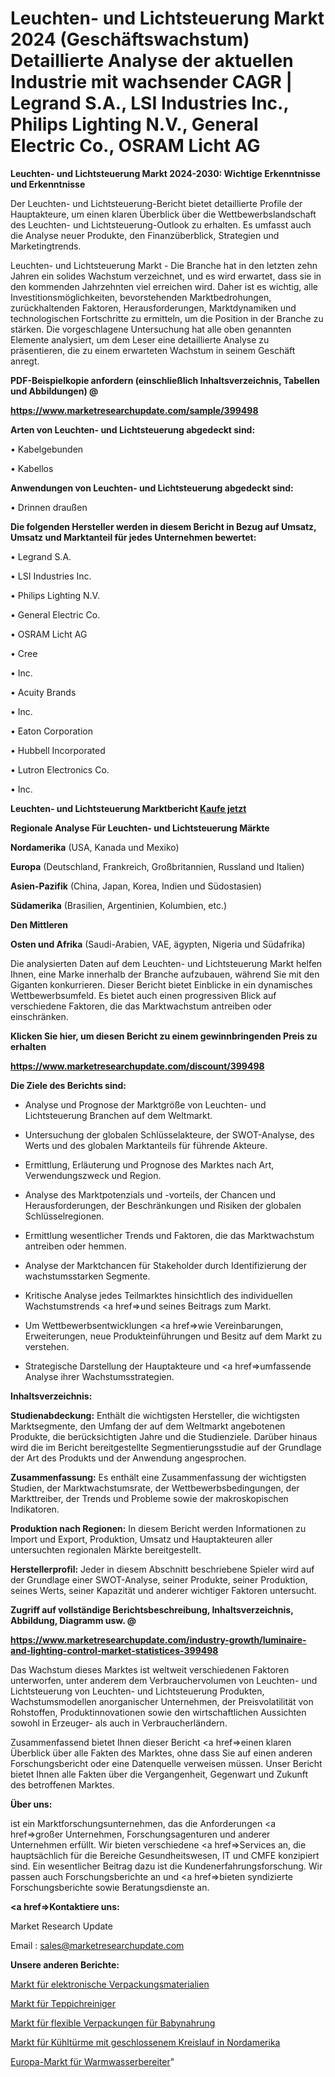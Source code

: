 # Leuchten- und Lichtsteuerung Markt 2024 (Geschäftswachstum) Detaillierte Analyse der aktuellen Industrie mit wachsender CAGR | Legrand S.A., LSI Industries Inc., Philips Lighting N.V., General Electric Co., OSRAM Licht AG

<strong>Leuchten- und Lichtsteuerung Markt 2024-2030: Wichtige Erkenntnisse und Erkenntnisse</strong>

Der Leuchten- und Lichtsteuerung-Bericht bietet detaillierte Profile der Hauptakteure, um einen klaren Überblick über die Wettbewerbslandschaft des Leuchten- und Lichtsteuerung-Outlook zu erhalten. Es umfasst auch die Analyse neuer Produkte, den Finanzüberblick, Strategien und Marketingtrends.

Leuchten- und Lichtsteuerung Markt - Die Branche hat in den letzten zehn Jahren ein solides Wachstum verzeichnet, und es wird erwartet, dass sie in den kommenden Jahrzehnten viel erreichen wird. Daher ist es wichtig, alle Investitionsmöglichkeiten, bevorstehenden Marktbedrohungen, zurückhaltenden Faktoren, Herausforderungen, Marktdynamiken und technologischen Fortschritte zu ermitteln, um die Position in der Branche zu stärken. Die vorgeschlagene Untersuchung hat alle oben genannten Elemente analysiert, um dem Leser eine detaillierte Analyse zu präsentieren, die zu einem erwarteten Wachstum in seinem Geschäft anregt.



<strong><b>PDF-Beispielkopie anfordern (einschließlich Inhaltsverzeichnis, Tabellen und Abbildungen) @ </b></strong>

<strong><a href=https://www.marketresearchupdate.com/sample/399498>

<strong>https://www.marketresearchupdate.com/sample/399498</u></a></strong></strong>



<strong>Arten von Leuchten- und Lichtsteuerung abgedeckt sind:</strong>

• Kabelgebunden

• Kabellos



<strong>Anwendungen von Leuchten- und Lichtsteuerung abgedeckt sind:</strong>

• Drinnen draußen



<strong>Die folgenden Hersteller werden in diesem Bericht in Bezug auf Umsatz, Umsatz und Marktanteil für jedes Unternehmen bewertet:</strong>

• Legrand S.A.

• LSI Industries Inc.

• Philips Lighting N.V.

• General Electric Co.

• OSRAM Licht AG

• Cree

• Inc.

• Acuity Brands

• Inc.

• Eaton Corporation

• Hubbell Incorporated

• Lutron Electronics Co.

• Inc.



<strong>Leuchten- und Lichtsteuerung Marktbericht <a href=https://www.marketresearchupdate.com/buynow/399498>Kaufe jetzt</a></strong>



<strong>Regionale Analyse Für Leuchten- und Lichtsteuerung Märkte</strong>



<strong>Nordamerika</strong> (USA, Kanada und Mexiko)



<strong>Europa</strong> (Deutschland, Frankreich, Großbritannien, Russland und Italien)



<strong>Asien-Pazifik</strong> (China, Japan, Korea, Indien und Südostasien)



<strong>Südamerika</strong> (Brasilien, Argentinien, Kolumbien, etc.)



<strong>Den Mittleren</strong> 

<strong>Osten und Afrika</strong> (Saudi-Arabien, VAE, ägypten, Nigeria und Südafrika)

Die analysierten Daten auf dem Leuchten- und Lichtsteuerung Markt helfen Ihnen, eine Marke innerhalb der Branche aufzubauen, während Sie mit den Giganten konkurrieren. Dieser Bericht bietet Einblicke in ein dynamisches Wettbewerbsumfeld. Es bietet auch einen progressiven Blick auf verschiedene Faktoren, die das Marktwachstum antreiben oder einschränken.



<strong>Klicken Sie hier, um diesen Bericht zu einem gewinnbringenden Preis zu erhalten
</strong>

<strong><a href=https://www.marketresearchupdate.com/discount/399498>https://www.marketresearchupdate.com/discount/399498</b></u></strong></a>



<strong>Die Ziele des Berichts sind:</strong>

- Analyse und Prognose der Marktgröße von Leuchten- und Lichtsteuerung Branchen auf dem Weltmarkt.

- Untersuchung der globalen Schlüsselakteure, der SWOT-Analyse, des Werts und des globalen Marktanteils für führende Akteure.

- Ermittlung, Erläuterung und Prognose des Marktes nach Art, Verwendungszweck und Region.

- Analyse des Marktpotenzials und -vorteils, der Chancen und Herausforderungen, der Beschränkungen und Risiken der globalen Schlüsselregionen.

- Ermittlung wesentlicher Trends und Faktoren, die das Marktwachstum antreiben oder hemmen.

- Analyse der Marktchancen für Stakeholder durch Identifizierung der wachstumsstarken Segmente.

- Kritische Analyse jedes Teilmarktes hinsichtlich des individuellen Wachstumstrends <a href=>und</a> seines Beitrags zum Markt.

- Um Wettbewerbsentwicklungen <a href=>wie</a> Vereinbarungen, Erweiterungen, neue Produkteinführungen und Besitz auf dem Markt zu verstehen.

- Strategische Darstellung der Hauptakteure und <a href=>umfas</a>sende Analyse ihrer Wachstumsstrategien.



<strong>Inhaltsverzeichnis:</strong>



<strong>Studienabdeckung:</strong> Enthält die wichtigsten Hersteller, die wichtigsten Marktsegmente, den Umfang der auf dem Weltmarkt angebotenen Produkte, die berücksichtigten Jahre und die Studienziele. Darüber hinaus wird die im Bericht bereitgestellte Segmentierungsstudie auf der Grundlage der Art des Produkts und der Anwendung angesprochen.



<strong>Zusammenfassung:</strong> Es enthält eine Zusammenfassung der wichtigsten Studien, der Marktwachstumsrate, der Wettbewerbsbedingungen, der Markttreiber, der Trends und Probleme sowie der makroskopischen Indikatoren.



<strong>Produktion nach Regionen:</strong> In diesem Bericht werden Informationen zu Import und Export, Produktion, Umsatz und Hauptakteuren aller untersuchten regionalen Märkte bereitgestellt.



<strong>Herstellerprofil:</strong> Jeder in diesem Abschnitt beschriebene Spieler wird auf der Grundlage einer SWOT-Analyse, seiner Produkte, seiner Produktion, seines Werts, seiner Kapazität und anderer wichtiger Faktoren untersucht.



<strong><b>Zugriff auf vollständige Berichtsbeschreibung, Inhaltsverzeichnis, Abbildung, Diagramm usw. @ </b></strong>

<strong><a href=https://www.marketresearchupdate.com/industry-growth/luminaire-and-lighting-control-market-statistices-399498>https://www.marketresearchupdate.com/industry-growth/luminaire-and-lighting-control-market-statistices-399498</a></strong>

Das Wachstum dieses Marktes ist weltweit verschiedenen Faktoren unterworfen, unter anderem dem Verbrauchervolumen von Leuchten- und Lichtsteuerung von Leuchten- und Lichtsteuerung Produkten, Wachstumsmodellen anorganischer Unternehmen, der Preisvolatilität von Rohstoffen, Produktinnovationen sowie den wirtschaftlichen Aussichten sowohl in Erzeuger- als auch in Verbraucherländern.

Zusammenfassend bietet Ihnen dieser Bericht <a href=>einen</a> klaren Überblick über alle Fakten des Marktes, ohne dass Sie auf einen anderen Forschungsbericht oder eine Datenquelle verweisen müssen. Unser Bericht bietet Ihnen alle Fakten über die Vergangenheit, Gegenwart und Zukunft des betroffenen Marktes.



<strong>Über uns:</strong>

 ist ein Marktforschungsunternehmen, das die Anforderungen <a href=>großer</a> Unternehmen, Forschungsagenturen und anderer Unternehmen erfüllt. Wir bieten verschiedene <a href=>Services</a> an, die hauptsächlich für die Bereiche Gesundheitswesen, IT und CMFE konzipiert sind. Ein wesentlicher Beitrag dazu ist die Kundenerfahrungsforschung. Wir passen auch Forschungsberichte an und <a href=>bieten</a> syndizierte Forschungsberichte sowie Beratungsdienste an.



<strong><a href=>Kontaktiere uns:</a></strong>

Market Research Update

Email : sales@marketresearchupdate.com



<strong>Unsere anderen Berichte:</strong>

<a href=https://www.linkedin.com/pulse/electronic-packaging-materials-market-size-region>Markt für elektronische Verpackungsmaterialien</a>

<a href=https://www.linkedin.com/pulse/carpet-cleaners-market-top-leading>Markt für Teppichreiniger</a>

<a href=https://www.linkedin.com/pulse/baby-food-flexible-packaging-market-outlooks>Markt für flexible Verpackungen für Babynahrung</a>

<a href=https://www.linkedin.com/pulse/north-america-closed-circuit-cooling-towers-market-2023>Markt für Kühltürme mit geschlossenem Kreislauf in Nordamerika</a>

<a href=https://www.linkedin.com/pulse/europe-hot-water-heaters-market-2023-brief-regionwise>Europa-Markt für Warmwasserbereiter</a>"
